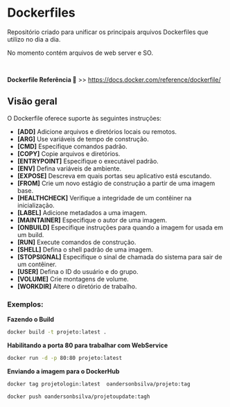 <h1> Dockerfiles</h1>

 <p>Repositório criado para unificar os principais arquivos Dockerfiles que utilizo no dia a dia. </p>
 <p> No momento contém arquivos de web server e SO.</p>
 <br>

<strong> Dockerfile Referência </strong>
📝 >> https://docs.docker.com/reference/dockerfile/

<h2> Visão geral </h2> 

<p> O Dockerfile oferece suporte às seguintes instruções: </p>

<ul>
  <li><strong>[ADD]</strong> Adicione arquivos e diretórios locais ou remotos. </li>
  <li><strong>[ARG]</strong> Use variáveis ​​de tempo de construção.</li>
  <li><strong>[CMD]</strong> Especifique comandos padrão.</li>
  <li><strong>[COPY]</strong> Copie arquivos e diretórios.</li>
  <li><strong>[ENTRYPOINT]</strong> Especifique o executável padrão.</li>
  <li><strong>[ENV]</strong> Defina variáveis ​​de ambiente.</li>
  <li><strong>[EXPOSE]</strong> Descreva em quais portas seu aplicativo está escutando.</li>
  <li><strong>[FROM]</strong> Crie um novo estágio de construção a partir de uma imagem base.</li>
  <li><strong>[HEALTHCHECK]</strong> Verifique a integridade de um contêiner na inicialização.</li>
  <li><strong>[LABEL]</strong> Adicione metadados a uma imagem.</li>
  <li><strong>[MAINTAINER]</strong> Especifique o autor de uma imagem.</li>
  <li><strong>[ONBUILD]</strong> Especifique instruções para quando a imagem for usada em um build.</li>
  <li><strong>[RUN]</strong> Execute comandos de construção.</li>
  <li><strong>[SHELL]</strong> Defina o shell padrão de uma imagem.</li>
  <li><strong>[STOPSIGNAL]</strong> Especifique o sinal de chamada do sistema para sair de um contêiner.</li>
  <li><strong>[USER]</strong> Defina o ID do usuário e do grupo.</li>
  <li><strong>[VOLUME]</strong> Crie montagens de volume.</li>
  <li><strong>[WORKDIR]</strong> Altere o diretório de trabalho.</li>
</ul>

<h3>Exemplos: </h3>
<strong>Fazendo o Build </strong>

```bash
docker build -t projeto:latest . 
```
<strong>Habilitando a porta 80 para trabalhar com WebService  </strong>
```bash
docker run -d -p 80:80 projeto:latest
```
<strong>Enviando a imagem para o DockerHub </strong>
```bash
docker tag projetologin:latest  oandersonbsilva/projeto:tag
```
```bash
docker push oandersonbsilva/projetoupdate:tagh
```
